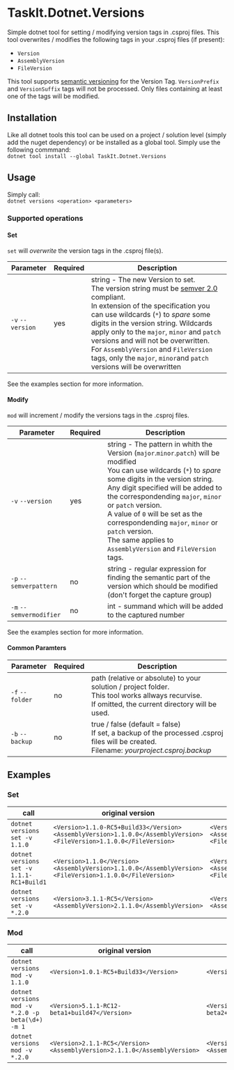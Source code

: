 # TaskIt.Dotnet.Versions

Simple dotnet tool for setting / modifying version tags in .csproj files.
This tool overwrites / modifies the following tags in your .csproj files (if present):
- `Version`
- `AssemblyVersion`
- `FileVersion`

This tool supports [semantic versioning](https://semver.org/) for the Version Tag.
`VersionPrefix` and `VersionSuffix` tags will not be processed.
Only files containing at least one of the tags will be modified.

## Installation
Like all dotnet tools this tool can be used on a project / solution level (simply add the nuget dependency) or be installed as a global tool.
Simply use the following commmand:<br/>
`dotnet tool install --global TaskIt.Dotnet.Versions`

## Usage

Simply call:<br/>
`dotnet versions <operation> <parameters>`

### Supported operations

#### Set
`set` will _overwrite_ the version tags in the .csproj file(s).

| Parameter | Required | Description |
| ----------|------------ |------------ |
`-v`  `--version` | yes | string - The new Version to set.<br/> The version string must be [semver 2.0](https://semver.org/) compliant. <br/>In extension of the specification you can use wildcards (`*`) to _spare_ some digits in the version string. Wildcards apply only to the `major`, `minor` and `patch` versions and will not be overwritten.<br/> For `AssemblyVersion` and `FileVersion` tags, only the `major`, `minor`and `patch` versions will be overwritten|

See the examples section for more information. 

#### Modify
`mod` will increment / modify the versions tags in the .csproj files.

Parameter | Required | Description |
----------|------------ |------------ |
`-v`  `--version` | yes | string - The pattern in whith the Version (`major`.`minor`.`patch`) will be modified<br/> You can use wildcards (`*`) to _spare_ some digits in the version string.<br/>Any digit specified will be added to the correspondending `major`, `minor` or `patch` version.<br> A value of `0` will be set as the correspondending `major`, `minor` or `patch` version.<br/> The same applies to `AssemblyVersion` and `FileVersion` tags. |
`-p`  `--semverpattern` | no | string - regular expression for finding the semantic part of the version which should be modified (don't forget the capture group)| 
`-m`  `--semvermodifier` | no | int - summand which will be added to the captured number |

See the examples section for more information. 

#### Common Paramters

Parameter | Required | Description |
----------|------------ |------------ |
`-f`  `--folder` | no | path (relative or absolute) to your solution / project folder.<br/>This tool works allways recurvise.<br/> If omitted, the current directory will be used. |
`-b`  `--backup` | no | true / false (default = false)<br/>If set, a backup of the processed .csproj files will be created.<br/> Filename: _yourproject.csproj.backup_ | 


## Examples

### Set

call| original version | modified version |
-------- | -------- | -------- |
`dotnet versions set -v 1.1.0` | `<Version>1.1.0-RC5+Build33</Version>`<br/>`<AssemblyVersion>1.1.0.0</AssemblyVersion>`<br/>`<FileVersion>1.1.0.0</FileVersion>` | `<Version>1.1.0</Version>`<br/>`<AssemblyVersion>1.1.0.0</AssemblyVersion>`<br/>`<FileVersion>1.1.0.0</FileVersion>` |
`dotnet versions set -v 1.1.1-RC1+Build1` | `<Version>1.1.0</Version>`<br/>`<AssemblyVersion>1.1.0.0</AssemblyVersion>`<br/>`<FileVersion>1.1.0.0</FileVersion>` | `<Version>1.1.1-RC1+Build1</Version>`<br/>`<AssemblyVersion>1.1.1.0</AssemblyVersion>`<br/>`<FileVersion>1.1.1.0</FileVersion>` |
`dotnet versions set -v *.2.0` | `<Version>3.1.1-RC5</Version>`<br/>`<AssemblyVersion>2.1.1.0</AssemblyVersion>` | `<Version>3.2.0</Version>`<br/>`<AssemblyVersion>2.2.0.0</AssemblyVersion>` |


### Mod

call| original version | modified version |
-------- | -------- | -------- |
`dotnet versions mod -v 1.1.0` | `<Version>1.0.1-RC5+Build33</Version>` | `<Version>2.1.0-RC5+Build33</Version>` |
`dotnet versions mod -v *.2.0 -p beta(\d+) -m 1` | `<Version>5.1.1-RC12-beta1+build47</Version>` | `<Version>5.3.0-RC12-beta2+build47</Version>` |
`dotnet versions mod -v *.2.0` | `<Version>2.1.1-RC5</Version>`<br/>`<AssemblyVersion>2.1.1.0</AssemblyVersion>` | `<Version>2.2.0</Version>`<br/>`<AssemblyVersion>2.2.0.0</AssemblyVersion>` |


